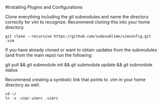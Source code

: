#Installing Plugins and Configurations

Clone everything including the git submodules and name the directory
correctly for vim to recognize.  Recommend cloning this into your home
directory.

```
git clone --recursive https://github.com/sudosublime/vimconfig.git .vim
```

If you have already cloned or want to obtain updates from the submodules (and from the main repo) run the following:

git pull && git submodule init && git submodule update && git submodule status


Recommend creating a symbolic link that points to .vim in your home directory as
well.

```
cd ~/
ln -s .vim/.vimrc .vimrc
```
